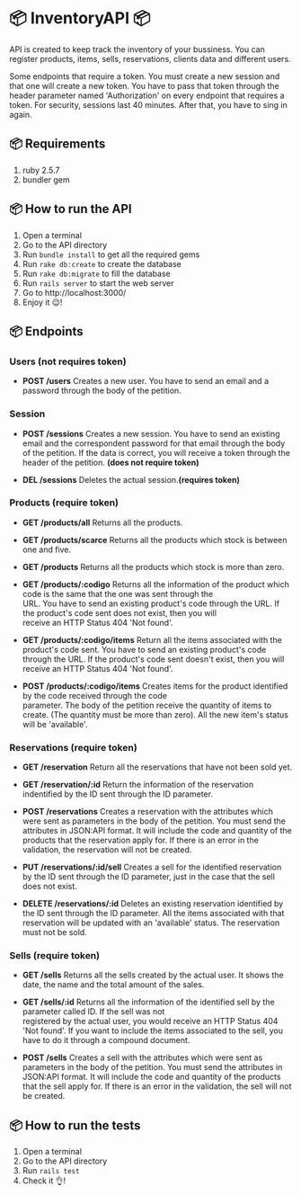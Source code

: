 # :package: InventoryAPI :package:
   API is created to keep track the inventory of your bussiness. You can register products, items, sells, reservations, clients data and different users. 

   Some endpoints that require a token. You must create a new session and that one will create a new token. You have to pass that token through the header parameter named 'Authorization' on every endpoint that requires a token. For security, sessions last 40 minutes. After that, you have to sing in again.
   
## :package: Requirements

1. ruby 2.5.7
2. bundler gem

## :package: How to run the API

1. Open a terminal
2. Go to the API directory
3. Run `bundle install` to get all the required gems
4. Run `rake db:create` to create the database
5. Run `rake db:migrate` to fill the database 
6. Run `rails server` to start the web server
7. Go to http://localhost:3000/
8. Enjoy it :wink:!

## :package: Endpoints 
### Users (not requires token)
   - **POST /users** Creates a new user. You have to send an email and a password through the body of the petition.

### Session 
   - **POST /sessions** Creates a new session. You have to send an existing email and the correspondent password for            that 
   email through the body of the petition. If the data is correct, you will receive a token through the header of the        petition. **(does not require token)**

  - **DEL  /sessions** Deletes the actual session.**(requires token)**

### Products (require token)
  - **GET  /products/all** Returns all the products.
  
  - **GET  /products/scarce** Returns all the products which stock is between one and five.
  
  - **GET  /products** Returns all the products which stock is more than zero.
  
  - **GET  /products/:codigo** Returns all the information of the product which code is the same that the one was sent through the   
  URL. You have to send an existing product's code through the URL. If the product's code sent does not exist, then you will       
  receive an HTTP Status 404 'Not found'.
  
  - **GET  /products/:codigo/items** Return all the items associated with the product's code sent. You have to send an         existing 
  product's code through the URL. If the product's code sent doesn't exist, then you will receive an HTTP Status 404     'Not found'.
  
  - **POST /products/:codigo/items** Creates items for the product identified by the code received through the code             
  parameter. The body of the petition receive the quantity of items to create. (The quantity must be more than zero). All the   new 
  item's status will be 'available'.
  
### Reservations (require token)
   - **GET  /reservation** Return all the reservations that have not been sold yet.
   
   - **GET  /reservation/:id** Return the information of the reservation indentified by the ID sent through the ID parameter.
   
   - **POST /reservations** Creates a reservation with the attributes which were sent as parameters in the body of the petition. You        must send the attributes in JSON:API format. It will include the code and quantity of the products that the reservation apply for. If 
   there is an error in the validation, the reservation will not be created.
   
   - **PUT /reservations/:id/sell** Creates a sell for the identified reservation by the ID sent through the ID parameter,      just in 
   the case that the sell does not exist.
   
   - **DELETE /reservations/:id** Deletes an existing reservation identified by the ID sent through the ID parameter. All the    items 
   associated with that reservation will be updated with an 'available' status. The reservation must not be sold.

### Sells (require token)
   - **GET /sells** Returns all the sells created by the actual user. It shows the date, the name and the total amount of the    sales.
   
   - **GET /sells/:id** Returns all the information of the identified sell by the parameter called ID. If      the sell was not  
   registered by the actual user, you would receive an HTTP Status 404 'Not found'. If you want to include      the items associated to 
   the sell, you have to do it through a compound document. 
   
   - **POST /sells** Creates a sell with the attributes which were sent as parameters in the body of the petition. You must send the        attributes in JSON:API format. It will include the code and quantity of the products that the sell apply for. If there is an error in 
   the validation, the sell will not be created.
   
   ## :package: How to run the tests

1. Open a terminal
2. Go to the API directory
3. Run `rails test`
4. Check it :ok_hand:!
